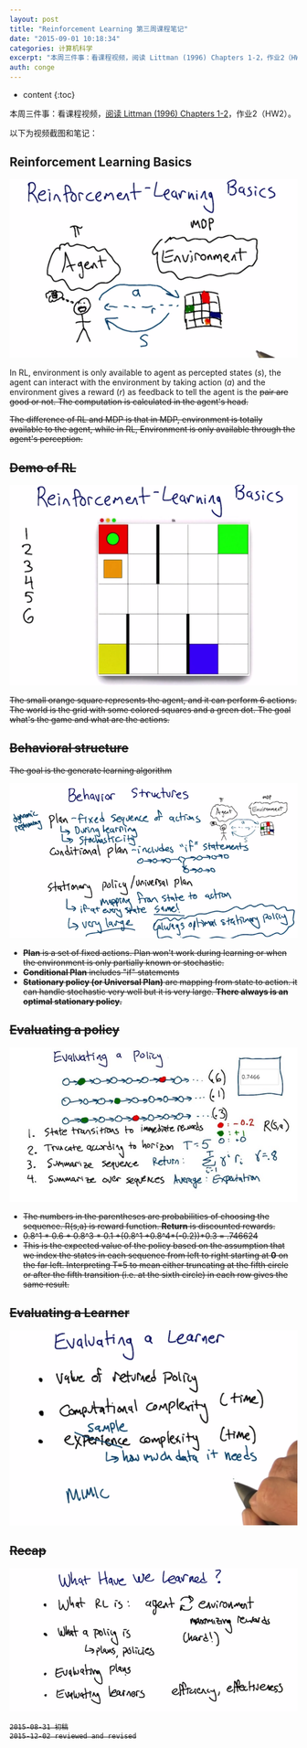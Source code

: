 ```yaml
---
layout: post
title: "Reinforcement Learning 第三周课程笔记"
date: "2015-09-01 10:18:34"
categories: 计算机科学
excerpt: "本周三件事：看课程视频，阅读 Littman (1996) Chapters 1-2，作业2（HW2）。 以下为视频截图和笔记： Reinfor..."
auth: conge
---
```

* content
{:toc}

本周三件事：看课程视频，[阅读 Littman (1996) Chapters 1-2](http://www.jianshu.com/p/d2796b5f87a4)，作业2（HW2）。

以下为视频截图和笔记：

## Reinforcement Learning Basics

![](/assets/images/计算机科学/118382-eee1e2fb22dc7a3e.png)

In RL, environment is only available to agent as percepted states (*s*), the agent can interact with the environment by taking action (*a*) and the environment gives a reward (*r*) as feedback to tell the agent is the <s a> pair are good or not. The computation is calculated in the agent's head. 

The difference of RL and MDP is that in MDP, environment is totally available to the agent, while in RL, Environment is only available through the agent's perception.

## Demo of RL 


![A MDP Game](/assets/images/计算机科学/118382-daa1b12e2feda350.png)

The small orange square represents the agent, and it can perform 6 actions. The world is the grid with some colored squares and a green dot. The goal what's the game and what are the actions.

## Behavioral structure

The goal is the generate learning algorithm

![Behavioral Structors](/assets/images/计算机科学/118382-0abd9f62d00ed6fc.png)

* **Plan** is a set of fixed actions. Plan won't work during learning or when the environment is only partially known or stochastic.
* **Conditional Plan** includes "if" statements
* **Stationary policy (or Universal Plan)** are mapping from state to action. it can handle stochastic very well but it is very large. **There always is an optimal stationary policy.**

## Evaluating a policy

![Quiz: evaluating a policy](/assets/images/计算机科学/118382-1945b7bf7a3b456e.png)

* The numbers in the parentheses are probabilities of choosing the sequence. R(s,a) is reward function. **Return** is discounted rewards.
* 0.8^1 * 0.6 + 0.8^3 * 0.1 +(0.8^1 +0.8^4*(-0.2))*0.3 = .746624
* This is the expected value of the policy based on the assumption that we index the states in each sequence from left to right starting at __0__ on the far left. Interpreting T=5 to mean either truncating at the fifth circle or after the fifth transition (i.e. at the sixth circle) in each row gives the same result.

## Evaluating a Learner

![Better Learner will get good returning policy with less time and simple data](/assets/images/计算机科学/118382-f28c10531d1a11b5.png)

## Recap

![Summary](/assets/images/计算机科学/118382-66610df205c6fdf4.png)

```
2015-08-31 初稿
2015-12-02 reviewed and revised
```
